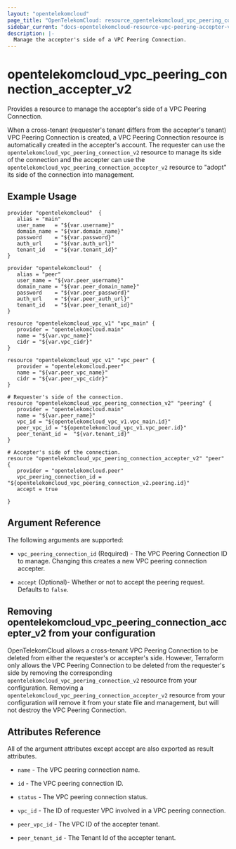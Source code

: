 ```yaml
---
layout: "opentelekomcloud"
page_title: "OpenTelekomCloud: resource_opentelekomcloud_vpc_peering_connection_accepter_v2"
sidebar_current: "docs-opentelekomcloud-resource-vpc-peering-accepter-v2"
description: |-
  Manage the accepter's side of a VPC Peering Connection.
---
```


# opentelekomcloud_vpc_peering_connection_accepter_v2

Provides a resource to manage the accepter's side of a VPC Peering Connection.

When a cross-tenant (requester's tenant differs from the accepter's tenant) VPC Peering Connection is created, a VPC Peering Connection resource is automatically created in the
accepter's account.
The requester can use the `opentelekomcloud_vpc_peering_connection_v2` resource to manage its side of the connection
and the accepter can use the `opentelekomcloud_vpc_peering_connection_accepter_v2` resource to "adopt" its side of the
connection into management.

## Example Usage

 ```hcl
 provider "opentelekomcloud"  {
    alias = "main"
    user_name   = "${var.username}"
    domain_name = "${var.domain_name}"
    password    = "${var.password}"
    auth_url    = "${var.auth_url}"
    tenant_id   = "${var.tenant_id}"
}

provider "opentelekomcloud"  {
    alias = "peer"
    user_name = "${var.peer_username}"
    domain_name = "${var.peer_domain_name}"
    password    = "${var.peer_password}"
    auth_url    = "${var.peer_auth_url}"
    tenant_id   = "${var.peer_tenant_id}"
}

resource "opentelekomcloud_vpc_v1" "vpc_main" {
    provider = "opentelekomcloud.main"
    name = "${var.vpc_name}"
    cidr = "${var.vpc_cidr}"
}

resource "opentelekomcloud_vpc_v1" "vpc_peer" {
    provider = "opentelekomcloud.peer"
    name = "${var.peer_vpc_name}"
    cidr = "${var.peer_vpc_cidr}"
}

# Requester's side of the connection.
resource "opentelekomcloud_vpc_peering_connection_v2" "peering" {
    provider = "opentelekomcloud.main"
    name = "${var.peer_name}"
    vpc_id = "${opentelekomcloud_vpc_v1.vpc_main.id}"
    peer_vpc_id = "${opentelekomcloud_vpc_v1.vpc_peer.id}"
    peer_tenant_id =  "${var.tenant_id}"
}

# Accepter's side of the connection.
resource "opentelekomcloud_vpc_peering_connection_accepter_v2" "peer" {
    provider = "opentelekomcloud.peer"
    vpc_peering_connection_id = "${opentelekomcloud_vpc_peering_connection_v2.peering.id}"
    accept = true
  
}
 ```

## Argument Reference

The following arguments are supported:

* `vpc_peering_connection_id` (Required) - The VPC Peering Connection ID to manage. Changing this creates a new VPC peering connection accepter.

* `accept` (Optional)- Whether or not to accept the peering request. Defaults to `false`.


## Removing opentelekomcloud_vpc_peering_connection_accepter_v2 from your configuration
 
OpenTelekomCloud allows a cross-tenant VPC Peering Connection to be deleted from either the requester's or accepter's side. However, Terraform only allows the VPC Peering Connection to be deleted from the requester's side by removing the corresponding `opentelekomcloud_vpc_peering_connection_v2` resource from your configuration. Removing a `opentelekomcloud_vpc_peering_connection_accepter_v2` resource from your configuration will remove it from your state file and management, but will not destroy the VPC Peering Connection.

## Attributes Reference

All of the argument attributes except accept are also exported as result attributes.

* `name` - 	The VPC peering connection name.

* `id` - The VPC peering connection ID.

* `status` - The VPC peering connection status.

* `vpc_id` - The ID of requester VPC involved in a VPC peering connection.

* `peer_vpc_id` - The VPC ID of the accepter tenant.

* `peer_tenant_id` - The Tenant Id of the accepter tenant.


